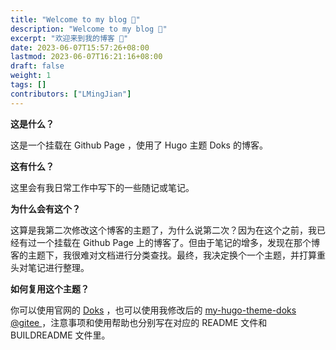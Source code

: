 ```yaml
---
title: "Welcome to my blog 🎇"
description: "Welcome to my blog 🎇"
excerpt: "欢迎来到我的博客 🎇"
date: 2023-06-07T15:57:26+08:00
lastmod: 2023-06-07T16:21:16+08:00
draft: false
weight: 1
tags: []
contributors: ["LMingJian"]
---
```


**这是什么？**

这是一个挂载在 Github Page ，使用了 Hugo 主题 Doks 的博客。

**这有什么？**

这里会有我日常工作中写下的一些随记或笔记。

**为什么会有这个？**

这算是我第二次修改这个博客的主题了，为什么说第二次？因为在这个之前，我已经有过一个挂载在 Github Page 上的博客了。但由于笔记的增多，发现在那个博客的主题下，我很难对文档进行分类查找。最终，我决定换个一个主题，并打算重头对笔记进行整理。

**如何复用这个主题？**

你可以使用官网的 [Doks](https://getdoks.org/) ，也可以使用我修改后的 [ my-hugo-theme-doks @gitee ](https://gitee.com/LMingJian/my-hugo-theme-doks)，注意事项和使用帮助也分别写在对应的 README 文件和 BUILDREADME 文件里。
